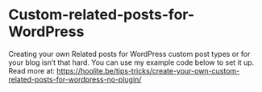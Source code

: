 # Custom-related-posts-for-WordPress

Creating your own Related posts for WordPress custom post types or for your blog isn’t that hard. You can use my example code below to set it up.
Read more at: https://hoolite.be/tips-tricks/create-your-own-custom-related-posts-for-wordpress-no-plugin/
